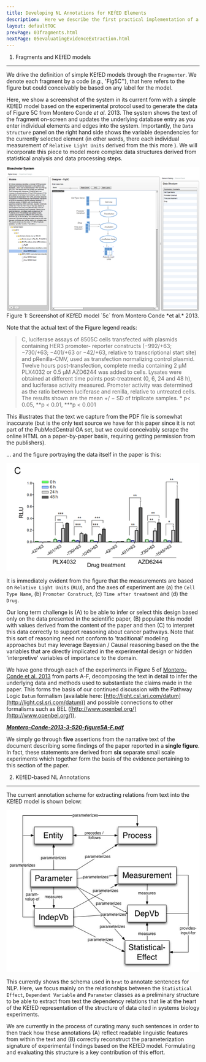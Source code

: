 ```yaml
---
title: Developing NL Annotations for KEfED Elements
description:  Here we describe the first practical implementation of a system to develop KEfED models directly from the text of a research article. 
layout: defaultTOC
prevPage: 03fragments.html
nextPage: 05evaluatingEvidenceExtraction.html
---
```


1. Fragments and KEfED models	
---

We drive the definition of simple KEfED models through the `Fragmenter`. We denote each fragment by a code (*e.g.,* 'Fig5C''), that here refers to the figure but could conceivably be based on any label for the model. 

Here, we show a screenshot of the system in its current form with a simple KEfED model based on the experimental protocol used to generate the data of Figure 5C from Montero Conde *et al.* 2013. The system shows the text of the fragment on-screen and updates the underlying database entry as you enter individual elements and edges into the system. Importantly, the `Data Structure` panel on the right hand side shows the variable dependencies for the currently selected element (in other words, there each individual measurement of `Relative Light Units` derived from the this more ). We will incorporate this piece to model more complex data structures derived from statistical analysis and data processing steps. 

<a href="http://bmkeg.github.io/systems-biology-kefed/images/bioscholarKefedModel1.jpg">
<img src="images/bioscholarKefedModel1.jpg"/></a>
Figure 1: Screenshot of KEfED model `5c` from Montero Conde *et al.* 2013.

Note that the actual text of the Figure legend reads: 

>C, luciferase assays of 8505C cells transfected with plasmids containing HER3 promoter- reporter constructs (−992/+63; −730/+63; −401/+63 or −42/+63, relative to transcriptional start site) and pRenilla-CMV, used as transfection normalizing control plasmid. Twelve hours post-transfection, complete media containing 2 μM PLX4032 or 0.5 μM AZD6244 was added to cells. Lysates were obtained at different time points post-treatment (0, 6, 24 and 48 h), and luciferase activity measured. Promoter activity was determined as the ratio between luciferase and renilla, relative to untreated cells. The results shown are the mean +/ − SD of triplicate samples. * p< 0.05, **p < 0.01, ***p < 0.001

This illustrates that the text we capture from the PDF file is somewhat inaccurate (but is the only text source we have for this paper since it is not part of the PubMedCentral OA set, but we could conceivably scrape the online HTML on a paper-by-paper basis, requiring getting permission from the publishers).

... and the figure portraying the data itself in the paper is this: 

 <a href="http://bmkeg.github.io/systems-biology-kefed/images/montero-2013-3-520-fig5C.jpg">
<img src="images/montero-2013-3-520-fig5C.jpg"/></a>

It is immediately evident from the figure that the measurements are based on `Relative Light Units` (`RLU`), and the axes of experiment are (a) the `Cell Type Name`, (b) `Promoter Construct`, (c) `Time after treatment` and (d) the `Drug`. 

Our long term challenge is (A) to be able to infer or select this design based only on the data presented in the scientific paper, (B) populate this model with values derived from the content of the paper and then (C) to interpret this data correctly to support reasoning about cancer pathways. Note that this sort of reasoning need not conform to 'traditional' modeling approaches but may leverage Bayesian / Causal reasoning based on the the variables that are directly implicated in the experimental design or hidden 'interpretive' variables of importance to the domain. 

We have gone through each of the experiments in Figure 5 of [Montero-Conde et al. 2013](http://www.ncbi.nlm.nih.gov/pubmed/23365119) from parts A-F, decomposing the text in detail to infer the underlying data and methods used to substantiate the claims made in the paper. This forms the basis of our continued discussion with the Pathway Logic `Datum` formalism (available here: [http://light.csl.sri.com/datum](http://light.csl.sri.com/datum)) and possible connections to other formalisms such as BEL ([http://www.openbel.org/](http://www.openbel.org/)).

***[Montero-Conde-2013-3-520-figure5A-F.pdf](images/Montero-Conde-2013-3-520-figure5A-F.pdf)***

We simply go through **five** assertions from the narrative text of the document describing some findings of the paper reported in a **single figure**. In fact, these statements are derived from **six** separate small scale experiments which together form the basis of the evidence pertaining to this section of the paper. 

2. KEfED-based NL Annotations	
---

The current annotation scheme for extracting relations from text into the KEfED model is shown below: 

![KEfED Annotation Framework](images/kefedAnnotationFramework.jpg)

This currently shows the schema used in `brat` to annotate sentences for NLP. Here, we focus mainly on the relationships between the `Statistical Effect`, `Dependent Variable` and `Parameter` classes as a preliminary structure to be able to extract from text the dependency relations that lie at the heart of the KEfED representation of the structure of data cited in systems biology experiments. 

We are currently in the process of curating many such sentences in order to then track how these annotations (A) reflect readable linguistic features from within the text and (B) correctly reconstruct the parameterization signature of experimental findings based on the KEfED model. Formulating and evaluating this structure is a key contribution of this effort.     
